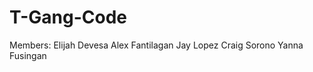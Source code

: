 # T-Gang-Code

Members:
  Elijah Devesa
  Alex Fantilagan
  Jay Lopez
  Craig Sorono
  Yanna Fusingan
